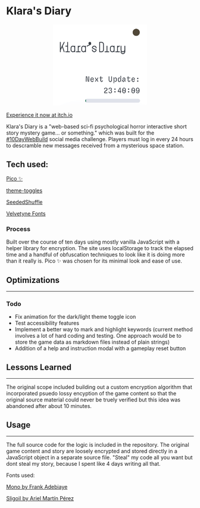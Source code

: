 # Klara's Diary

<p align="center" width="100%">
    <img src="src/klaracomplete.gif" width="50%" alt="Animated preview of the game"/>
</p>

[Experience it now at itch.io](https://intelagense.itch.io/klaras-diary)

Klara's Diary is a "web-based sci-fi psychological horror interactive short story mystery game... or something." which was built for the [#10DayWebBuild](https://10daywebbuild.netlify.app/) social media challenge. Players must log in every 24 hours to descramble new messages received from a mysterious space station.

## Tech used:

[Pico ✨](https://v2.picocss.com/docs)

[theme-toggles](https://toggles.dev/)

[SeededShuffle](https://github.com/LouisT/SeededShuffle)

[Velvetyne Fonts](https://velvetyne.fr/)

### Process

Built over the course of ten days using mostly vanilla JavaScript with a helper library for encryption. The site uses localStorage to track the elapsed time and a handful of obfuscation techniques to look like it is doing more than it really is. Pico ✨ was chosen for its minimal look and ease of use. 

## Optimizations
---

### Todo
- Fix animation for the dark/light theme toggle icon 
- Test accessibility features  
- Implement a better way to mark and highlight keywords (current method involves a lot of hard coding and testing. One approach would be to store the game data as markdown files instead of plain strings)
- Addition of a help and instruction modal with a gameplay reset button  

## Lessons Learned
---

The original scope included building out a custom encryption algorithm that incorporated psuedo lossy encyption of the game content so that the original source material could never be truely verified but this idea was abandoned after about 10 minutes. 

## Usage
---

The full source code for the logic is included in the repository. The original game content and story are loosely encrypted and stored directly in a JavaScript object in a separate source file. "Steal" my code all you want but dont steal my story, because I spent like 4 days writing all that. 

Fonts used:

[Mono by Frank Adebiaye](http://velvetyne.fr/fonts/mono/)

[Sligoil by Ariel Martín Pérez](http://velvetyne.fr/fonts/sligoil/)
